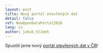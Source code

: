 ```yaml
---
layout: post
title: Nový portál otevřených dat
detail: false
ref: NewOpenDataPortal2018
lang: cs
author: jakub_klímek
---
```


Spustili jsme nový [portál otevřených dat v ČR](https://data.gov.cz)!